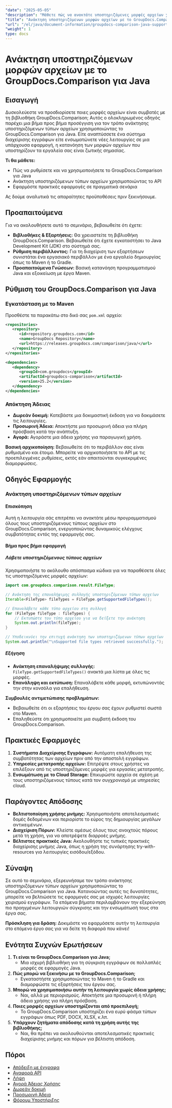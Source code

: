 ```yaml
---
"date": "2025-05-05"
"description": "Μάθετε πώς να ανακτάτε υποστηριζόμενες μορφές αρχείων χρησιμοποιώντας το GroupDocs.Comparison για Java. Ακολουθήστε αυτό το βήμα προς βήμα σεμινάριο για να βελτιώσετε τα συστήματα διαχείρισης εγγράφων σας."
"title": "Ανάκτηση υποστηριζόμενων μορφών αρχείων με το GroupDocs.Comparison for Java&#58; Ένας πλήρης οδηγός"
"url": "/el/java/document-information/groupdocs-comparison-java-supported-formats/"
"weight": 1
type: docs
---
```

# Ανάκτηση υποστηριζόμενων μορφών αρχείων με το GroupDocs.Comparison για Java

## Εισαγωγή

Δυσκολεύεστε να προσδιορίσετε ποιες μορφές αρχείων είναι συμβατές με τη βιβλιοθήκη GroupDocs.Comparison; Αυτός ο ολοκληρωμένος οδηγός παρέχει μια βήμα προς βήμα προσέγγιση για τον τρόπο ανάκτησης υποστηριζόμενων τύπων αρχείων χρησιμοποιώντας το GroupDocs.Comparison για Java. Είτε αναπτύσσετε ένα σύστημα διαχείρισης εγγράφων είτε ενσωματώνετε νέες λειτουργίες σε μια υπάρχουσα εφαρμογή, η κατανόηση των μορφών αρχείων που υποστηρίζουν τα εργαλεία σας είναι ζωτικής σημασίας.

**Τι θα μάθετε:**
- Πώς να ρυθμίσετε και να χρησιμοποιήσετε το GroupDocs.Comparison για Java
- Ανάκτηση υποστηριζόμενων τύπων αρχείων χρησιμοποιώντας το API
- Εφαρμόστε πρακτικές εφαρμογές σε πραγματικά σενάρια

Ας δούμε αναλυτικά τις απαραίτητες προϋποθέσεις πριν ξεκινήσουμε.

## Προαπαιτούμενα

Για να ακολουθήσετε αυτό το σεμινάριο, βεβαιωθείτε ότι έχετε:

- **Βιβλιοθήκες & Εξαρτήσεις:** Θα χρειαστείτε τη βιβλιοθήκη GroupDocs.Comparison. Βεβαιωθείτε ότι έχετε εγκαταστήσει το Java Development Kit (JDK) στο σύστημά σας.
- **Ρύθμιση περιβάλλοντος:** Για τη διαχείριση των εξαρτήσεων συνιστάται ένα εργασιακό περιβάλλον με ένα εργαλείο δημιουργίας όπως το Maven ή το Gradle.
- **Προαπαιτούμενα Γνώσεων:** Βασική κατανόηση προγραμματισμού Java και εξοικείωση με έργα Maven.

## Ρύθμιση του GroupDocs.Comparison για Java

### Εγκατάσταση με το Maven

Προσθέστε τα παρακάτω στο δικό σας `pom.xml` αρχείο:

```xml
<repositories>
   <repository>
      <id>repository.groupdocs.com</id>
      <name>GroupDocs Repository</name>
      <url>https://releases.groupdocs.com/comparison/java/</url>
   </repository>
</repositories>

<dependencies>
   <dependency>
      <groupId>com.groupdocs</groupId>
      <artifactId>groupdocs-comparison</artifactId>
      <version>25.2</version>
   </dependency>
</dependencies>
```

### Απόκτηση Άδειας

- **Δωρεάν δοκιμή:** Κατεβάστε μια δοκιμαστική έκδοση για να δοκιμάσετε τις λειτουργίες.
- **Προσωρινή Άδεια:** Αποκτήστε μια προσωρινή άδεια για πλήρη πρόσβαση κατά την ανάπτυξη.
- **Αγορά:** Αγοράστε μια άδεια χρήσης για παραγωγική χρήση.

**Βασική αρχικοποίηση:**
Βεβαιωθείτε ότι το περιβάλλον σας είναι ρυθμισμένο και έτοιμο. Μπορείτε να αρχικοποιήσετε το API με τις προεπιλεγμένες ρυθμίσεις, εκτός εάν απαιτούνται συγκεκριμένες διαμορφώσεις.

## Οδηγός Εφαρμογής

### Ανάκτηση υποστηριζόμενων τύπων αρχείων

#### Επισκόπηση
Αυτή η λειτουργία σάς επιτρέπει να ανακτάτε μέσω προγραμματισμού όλους τους υποστηριζόμενους τύπους αρχείων στο GroupDocs.Comparison, ενεργοποιώντας δυναμικούς ελέγχους συμβατότητας εντός της εφαρμογής σας.

#### Βήμα προς βήμα εφαρμογή

##### Λάβετε υποστηριζόμενους τύπους αρχείων

Χρησιμοποιήστε το ακόλουθο απόσπασμα κώδικα για να παραθέσετε όλες τις υποστηριζόμενες μορφές αρχείων:

```java
import com.groupdocs.comparison.result.FileType;

// Ανάκτηση της επαναλήψιμης συλλογής υποστηριζόμενων τύπων αρχείων
Iterable<FileType> fileTypes = FileType.getSupportedFileTypes();

// Επαναλάβετε κάθε τύπο αρχείου στη συλλογή
for (FileType fileType : fileTypes) {
    // Εκτυπώστε τον τύπο αρχείου για να δείξετε την ανάκτηση
    System.out.println(fileType);
}

// Υποδεικνύει την επιτυχή ανάκτηση των υποστηριζόμενων τύπων αρχείων
System.out.println("\nSupported file types retrieved successfully.");
```

##### Εξήγηση
- **Ανάκτηση επαναλήψιμης συλλογής:** `FileType.getSupportedFileTypes()` ανακτά μια λίστα με όλες τις μορφές.
- **Επανάληψη και εκτύπωση:** Επαναλάβετε κάθε μορφή, εκτυπώνοντάς την στην κονσόλα για επαλήθευση.

**Συμβουλές αντιμετώπισης προβλημάτων:**
- Βεβαιωθείτε ότι οι εξαρτήσεις του έργου σας έχουν ρυθμιστεί σωστά στο Maven.
- Επαληθεύστε ότι χρησιμοποιείτε μια συμβατή έκδοση του GroupDocs.Comparison.

## Πρακτικές Εφαρμογές

1. **Συστήματα Διαχείρισης Εγγράφων:** Αυτόματη επαλήθευση της συμβατότητας των αρχείων πριν από την αποστολή εγγράφων.
2. **Υπηρεσίες μετατροπής αρχείων:** Επιτρέψτε στους χρήστες να επιλέξουν από τις υποστηριζόμενες μορφές για εργασίες μετατροπής.
3. **Ενσωμάτωση με το Cloud Storage:** Επικυρώστε αρχεία σε σχέση με τους υποστηριζόμενους τύπους κατά τον συγχρονισμό με υπηρεσίες cloud.

## Παράγοντες Απόδοσης

- **Βελτιστοποίηση χρήσης μνήμης:** Χρησιμοποιήστε αποτελεσματικές δομές δεδομένων και περιορίστε το εύρος της δημιουργίας μεγάλων αντικειμένων.
- **Διαχείριση Πόρων:** Κλείστε αμέσως όλους τους ανοιχτούς πόρους μετά τη χρήση, για να αποτρέψετε διαρροές μνήμης.
- **Βέλτιστες πρακτικές Java:** Ακολουθήστε τις τυπικές πρακτικές διαχείρισης μνήμης Java, όπως η χρήση της συνάρτησης try-with-resources για λειτουργίες εισόδου/εξόδου.

## Σύναψη

Σε αυτό το σεμινάριο, εξερευνήσαμε τον τρόπο ανάκτησης υποστηριζόμενων τύπων αρχείων χρησιμοποιώντας το GroupDocs.Comparison για Java. Κατανοώντας αυτές τις δυνατότητες, μπορείτε να βελτιώσετε τις εφαρμογές σας με ισχυρές λειτουργίες χειρισμού εγγράφων. Τα επόμενα βήματα περιλαμβάνουν την εξερεύνηση πιο προηγμένων λειτουργιών σύγκρισης και την ενσωμάτωσή τους στα έργα σας.

**Πρόσκληση για δράση:** Δοκιμάστε να εφαρμόσετε αυτήν τη λειτουργία στο επόμενο έργο σας για να δείτε τη διαφορά που κάνει!

## Ενότητα Συχνών Ερωτήσεων

1. **Τι είναι το GroupDocs.Comparison για Java;**
   - Μια ισχυρή βιβλιοθήκη για τη σύγκριση εγγράφων σε πολλαπλές μορφές σε εφαρμογές Java.
2. **Πώς μπορώ να ξεκινήσω με το GroupDocs.Comparison;**
   - Εγκαταστήστε χρησιμοποιώντας το Maven ή το Gradle και διαμορφώστε τις εξαρτήσεις του έργου σας.
3. **Μπορώ να χρησιμοποιήσω αυτήν τη λειτουργία χωρίς άδεια χρήσης;**
   - Ναι, αλλά με περιορισμούς. Αποκτήστε μια προσωρινή ή πλήρη άδεια χρήσης για πλήρη πρόσβαση.
4. **Ποιες μορφές αρχείων υποστηρίζονται από προεπιλογή;**
   - Το GroupDocs.Comparison υποστηρίζει ένα ευρύ φάσμα τύπων εγγράφων όπως PDF, DOCX, XLSX, κ.λπ.
5. **Υπάρχουν ζητήματα απόδοσης κατά τη χρήση αυτής της βιβλιοθήκης;**
   - Ναι, θα πρέπει να ακολουθούνται αποτελεσματικές πρακτικές διαχείρισης μνήμης και πόρων για βέλτιστη απόδοση.

## Πόροι

- [Απόδειξη με έγγραφα](https://docs.groupdocs.com/comparison/java/)
- [Αναφορά API](https://reference.groupdocs.com/comparison/java/)
- [Λήψη](https://releases.groupdocs.com/comparison/java/)
- [Αγορά Άδειας Χρήσης](https://purchase.groupdocs.com/buy)
- [Δωρεάν δοκιμή](https://releases.groupdocs.com/comparison/java/)
- [Προσωρινή Άδεια](https://purchase.groupdocs.com/temporary-license/)
- [Φόρουμ Υποστήριξης](https://forum.groupdocs.com/c/comparison)